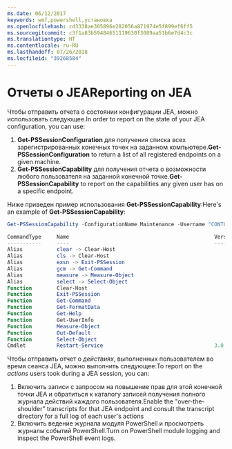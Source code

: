 ```yaml
---
ms.date: 06/12/2017
keywords: wmf,powershell,установка
ms.openlocfilehash: cd3338ae305896e282056a871974e5f899ef6ff5
ms.sourcegitcommit: c3f1a83b59484651119630f3089aa51b6e7d4c3c
ms.translationtype: HT
ms.contentlocale: ru-RU
ms.lasthandoff: 07/26/2018
ms.locfileid: "39268584"
---
```

# <a name="reporting-on-jea"></a><span data-ttu-id="f266d-102">Отчеты о JEA</span><span class="sxs-lookup"><span data-stu-id="f266d-102">Reporting on JEA</span></span>

<span data-ttu-id="f266d-103">Чтобы отправить отчета о состоянии конфигурации JEA, можно использовать следующее.</span><span class="sxs-lookup"><span data-stu-id="f266d-103">In order to report on the state of your JEA configuration, you can use:</span></span>

1. <span data-ttu-id="f266d-104">**Get-PSSessionConfiguration** для получения списка всех зарегистрированных конечных точек на заданном компьютере.</span><span class="sxs-lookup"><span data-stu-id="f266d-104">**Get-PSSessionConfiguration** to return a list of all registered endpoints on a given machine.</span></span>
2. <span data-ttu-id="f266d-105">**Get-PSSessionCapability** для получения отчета о возможности любого пользователя на заданной конечной точке.</span><span class="sxs-lookup"><span data-stu-id="f266d-105">**Get-PSSessionCapability** to report on the capabilities any given user has on a specific endpoint.</span></span>

<span data-ttu-id="f266d-106">Ниже приведен пример использования **Get-PSSessionCapability**:</span><span class="sxs-lookup"><span data-stu-id="f266d-106">Here's an example of **Get-PSSessionCapability**:</span></span>

```powershell
Get-PSSessionCapability -ConfigurationName Maintenance -Username "CONTOSO\JohnDoe"

CommandType     Name                                               Version    Source
-----------     ----                                               -------    ------
Alias           clear -> Clear-Host
Alias           cls -> Clear-Host
Alias           exsn -> Exit-PSSession
Alias           gcm -> Get-Command
Alias           measure -> Measure-Object
Alias           select -> Select-Object
Function        Clear-Host
Function        Exit-PSSession
Function        Get-Command
Function        Get-FormatData
Function        Get-Help
Function        Get-UserInfo
Function        Measure-Object
Function        Out-Default
Function        Select-Object
Cmdlet          Restart-Service                                    3.0.0.0 Microsof...
```

<span data-ttu-id="f266d-107">Чтобы отправить отчет о _действиях_, выполненных пользователем во время сеанса JEA, можно выполнить следующее:</span><span class="sxs-lookup"><span data-stu-id="f266d-107">To report on the _actions_ users took during a JEA session, you can:</span></span>

1. <span data-ttu-id="f266d-108">Включить записи с запросом на повышение прав для этой конечной точки JEA и обратиться к каталогу записей получения полного журнала действий каждого пользователя.</span><span class="sxs-lookup"><span data-stu-id="f266d-108">Enable the "over-the-shoulder" transcripts for that JEA endpoint and consult the transcript directory for a full log of each user's actions</span></span>
2. <span data-ttu-id="f266d-109">Включить ведение журнала модуля PowerShell и просмотреть журналы событий PowerShell.</span><span class="sxs-lookup"><span data-stu-id="f266d-109">Turn on PowerShell module logging and inspect the PowerShell event logs.</span></span>
